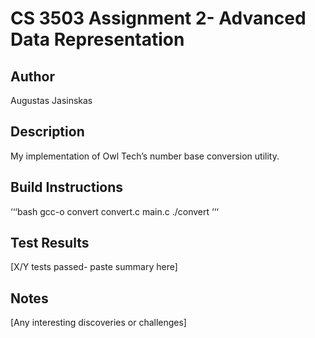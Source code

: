  # CS 3503 Assignment 2- Advanced Data Representation
  ## Author
 Augustas Jasinskas
  ## Description
 My implementation of Owl Tech’s number base conversion utility.
  ## Build Instructions
  ‘‘‘bash
  gcc-o convert convert.c main.c
  ./convert
  ‘‘‘
 
  ## Test Results
  [X/Y tests passed- paste summary here]
 
  ## Notes
  [Any interesting discoveries or challenges]
